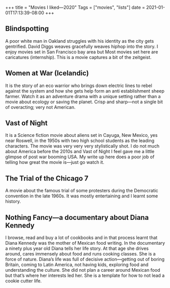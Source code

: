 +++
title = "Movies I liked—2020"
Tags = ["movies", "lists"]
date = 2021-01-01T17:13:39-08:00
+++

## Blindspotting 

A poor white man in Oakland struggles with his identity as the
city gets gentrified. David Diggs weaves gracefully weaves hiphop into the
story.  I enjoy movies set in San Francisco bay area but Most movies set here
are caricatures (internship). This is a movie captures a bit of the zeitgeist.

## Women at War (Icelandic) 

It is the story of an eco warrior who brings down
electric lines to rebel against the system and how she gets help form an anti
establishment sheep farmer. Watch it as an adventure drama with a unique setting
rather than a movie about ecology or saving the planet. Crisp and sharp—not a
single bit of overacting; very not American. 

## Vast of Night 

It is a Science fiction movie about aliens set in Cayuga, New
Mexico, yes near Roswell, in the 1950s with two high school students as the
leading characters. The movie was very very very stylistically shot. I do not
much about  America before the 2010s and Vast of Night I feel gave me a little
glimpse of post war booming USA. My write up here does a poor job of telling how
great the movie is—just go watch it.

## The Trial of the Chicago 7 

A movie about the famous trial of some protesters
during the Democratic convention in the late 1960s. It was mostly entertaining
and I learnt some history. 

## Nothing Fancy—a documentary about Diana Kennedy 


I browse, read and buy a lot of cookbooks and in that process learnt that Diana
Kennedy was the mother of Mexican food writing. In the documentary a ninety plus
year old Diana tells her life story. At that age she drives around, cares
immensely about food and runs cooking classes. She is a force of nature. Diana’s
life was full of decisive action—getting out of boring Britain, coming to Latin
America, not having kids, exploring food and understanding the culture.  She did
not plan a  career around Mexican food but that’s where her interests led her.
She is a template for how to not lead a cookie cutter life.
